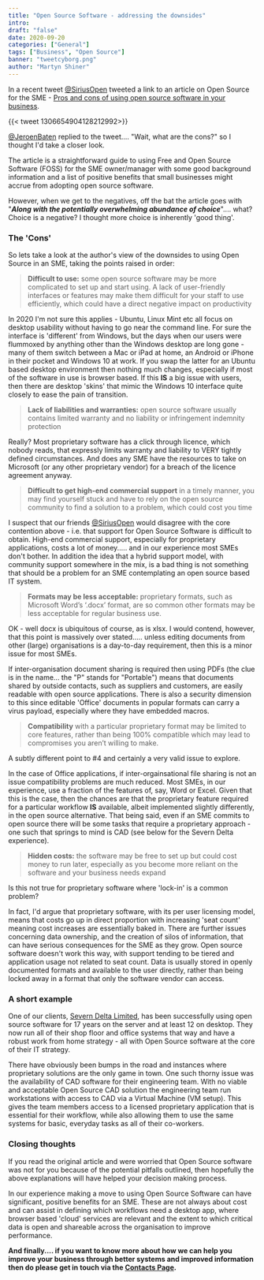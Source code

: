 ```yaml
---
title: "Open Source Software - addressing the downsides"
intro: 
draft: "false"
date: 2020-09-20
categories: ["General"]
tags: ["Business", "Open Source"]
banner: "tweetcyborg.png"
author: "Martyn Shiner"
---
```

In a recent tweet [@SiriusOpen](https://twitter.com/SiriusOpen) tweeted a link to an article on Open Source for the SME - [Pros and cons of using open source software in your business](https://realbusiness.co.uk/pros-cons-open-source-software/).

<!--more-->

{{< tweet 1306654904128212992>}}

[@JeroenBaten](https://twitter.com/JeroenBaten) replied to the tweet.... "Wait, what are the cons?" so I thought I'd take a closer look.

The article is a straightforward guide to using Free and Open Source Software (FOSS) for the SME owner/manager with some good background information and a list of positive benefits that small businesses might accrue from adopting open source software.

However, when we get to the negatives, off the bat the article goes with "**_Along with the potentially overwhelming abundance of choice_**".... what? Choice is a negative? I thought more choice is inherently 'good thing'.

### The 'Cons'

So lets take a look at the author's view of the downsides to using Open Source in an SME, taking the points raised in order:

>**Difficult to use:** some open source software may be more complicated to set up and start using. A lack of user-friendly interfaces or features may make them difficult for your staff to use efficiently, which could have a direct negative impact on productivity

In 2020 I'm not sure this applies - Ubuntu, Linux Mint etc all focus on desktop usability without having to go near the command line. For sure the interface is 'different' from Windows, but the days when our users were flummoxed by anything other than the Windows desktop are long gone - many of them switch between a Mac or iPad at home, an Android or iPhone in their pocket and Windows 10 at work. If you swap the latter for an Ubuntu based desktop environment then nothing much changes, especially if most of the software in use is browser based. If this **IS** a big issue with users, then there are desktop 'skins' that mimic the Windows 10 interface quite closely to ease the pain of transition.

>**Lack of liabilities and warranties:** open source software usually contains limited warranty and no liability or infringement indemnity protection

Really? Most proprietary software has a click through licence, which nobody reads, that expressly limits warranty and liability to VERY tightly defined circumstances. And does any SME have the resources to take on Microsoft (or any other proprietary vendor) for a breach of the licence agreement anyway.

>**Difficult to get high-end commercial support** in a timely manner, you may find yourself stuck and have to rely on the open source community to find a solution to a problem, which could cost you time

I suspect that our friends [@SiriusOpen](https://twitter.com/SiriusOpen) would disagree with the core contention above - i.e. that support for Open Source Software is difficult to obtain. High-end commercial support, especially for proprietary applications, costs a lot of money..... and in our experience most SMEs don't bother. In addition the idea that a hybrid support model, with community support somewhere in the mix, is a bad thing is not something that should be a problem for an SME contemplating an open source based IT system.

>**Formats may be less acceptable:** proprietary formats, such as Microsoft Word’s ‘.docx’ format, are so common other formats may be less acceptable for regular business use.

OK - well docx is ubiquitous of course, as is xlsx. I would contend, however, that this point is massively over stated..... unless editing documents from other (large) organisations is a day-to-day requirement, then this is a minor issue for most SMEs.

If inter-organisation document sharing is required then using PDFs (the clue is in the name... the "P" stands for "Portable") means that documents shared by outside contacts, such as suppliers and customers, are easily readable with open source applications. There is also a security dimension to this since editable 'Office' documents in popular formats can carry a virus payload, especially where they have embedded macros.

>**Compatibility** with a particular proprietary format may be limited to core features, rather than being 100% compatible which may lead to compromises you aren’t willing to make.

A subtly different point to #4 and certainly a very valid issue to explore.

In the case of Office applications, if inter-orgainsational file sharing is not an issue compatibility problems are much reduced. Most SMEs, in our experience, use a fraction of the features of, say, Word or Excel. Given that this is the case, then the chances are that the proprietary feature required for a particular workflow **IS** available, albeit implemented slightly differently, in the open source alternative. That being said, even if an SME commits to open source there will be some tasks that require a proprietary approach - one such that springs to mind is CAD (see below for the Severn Delta experience).

>**Hidden costs:** the software may be free to set up but could cost money to run later, especially as you become more reliant on the software and your business needs expand

Is this not true for proprietary software where 'lock-in' is a common problem?

In fact, I'd argue that proprietary software, with its per user licensing model, means that costs go up in direct proportion with increasing 'seat count' meaning cost increases are essentially baked in. There are further issues concerning data ownership, and the creation of silos of information, that can have serious consequences for the SME as they grow. Open source software doesn't work this way, with support tending to be tiered and application usage not related to seat count. Data is usually stored in openly documented formats and available to the user directly, rather than being locked away in a format that only the software vendor can access.

### A short example

One of our clients, [Severn Delta Limited](case-studies/sdl/), has been successfully using open source software for 17 years on the server and at least 12 on desktop. They now run all of their shop floor and office systems that way and have a robust work from home strategy - all with Open Source software at the core of their IT strategy.

There have obviously been bumps in the road and instances where proprietary solutions are the only game in town. One such thorny issue was the availability of CAD software for their engineering team. With no viable and acceptable Open Source CAD solution the engineering team run workstations with access to CAD via a Virtual Machine (VM setup). This gives the team members access to a licensed proprietary application that is essential for their workflow, while also allowing them to use the same systems for basic, everyday tasks as all of their co-workers.

### Closing thoughts

If you read the original article and were worried that Open Source software was not for you because of the potential pitfalls outlined, then hopefully the above explanations will have helped your decision making process.

In our experience making a move to using Open Source Software can have significant, positive benefits for an SME. These are not always about cost and can assist in defining which workflows need a desktop app, where browser based 'cloud' services are relevant and the extent to which critical data is open and shareable across the organisation to improve performance.

**And finally.... if you want to know more about how we can help you improve your business through better systems and improved information then do please get in touch via the [Contacts Page](/contact/).**
